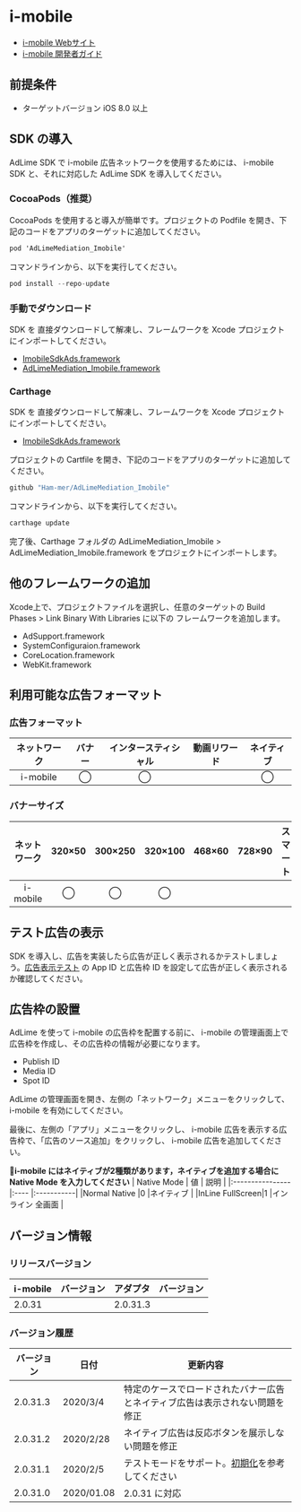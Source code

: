 # i-mobile
- [i-mobile Webサイト](https://sppartner.i-mobile.co.jp/login.aspx)
- [i-mobile 開発者ガイド](https://sppartner.i-mobile.co.jp/webdoc/index.html)

## 前提条件
- ターゲットバージョン iOS 8.0 以上

## SDK の導入
AdLime SDK で i-mobile 広告ネットワークを使用するためには、 i-mobile SDK と、それに対応した AdLime SDK を導入してください。

### CocoaPods（推奨）
CocoaPods を使用すると導入が簡単です。プロジェクトの Podfile を開き、下記のコードをアプリのターゲットに追加してください。
```objectivec
pod 'AdLimeMediation_Imobile'
```

コマンドラインから、以下を実行してください。
```objectivec
pod install --repo-update
```

### 手動でダウンロード
SDK を 直接ダウンロードして解凍し、フレームワークを Xcode プロジェクトにインポートしてください。
- [ImobileSdkAds.framework](https://sppartner.i-mobile.co.jp/downloads/sdk/imobile_for_SP_app_iOS_SDK_2.0.31.zip)
- [AdLimeMediation_Imobile.framework](https://github.com/Ham-mer/AdLime-iOS-Pub/raw/master/DownloadZip/AdLimeMediation_Imobile/2.0.31.3.zip)

### Carthage
SDK を 直接ダウンロードして解凍し、フレームワークを Xcode プロジェクトにインポートしてください。
- [ImobileSdkAds.framework](https://sppartner.i-mobile.co.jp/downloads/sdk/imobile_for_SP_app_iOS_SDK_2.0.31.zip)

プロジェクトの Cartfile を開き、下記のコードをアプリのターゲットに追加してください。
```objectivec
github "Ham-mer/AdLimeMediation_Imobile"
```

コマンドラインから、以下を実行してください。
```objectivec
carthage update
```

完了後、Carthage フォルダの AdLimeMediation_Imobile > AdLimeMediation_Imobile.framework をプロジェクトにインポートします。

## 他のフレームワークの追加
Xcode上で、プロジェクトファイルを選択し、任意のターゲットの Build Phases > Link Binary With Libraries に以下の フレームワークを追加します。

- AdSupport.framework
- SystemConfiguraion.framework
- CoreLocation.framework
- WebKit.framework

## 利用可能な広告フォーマット

### 広告フォーマット
|ネットワーク|バナー |インタースティシャル |動画リワード|ネイティブ |
|:--------:|:----:|:----------------:|:--------:|:-------:|
|i-mobile  |◯     | ◯                |          |◯        |

### バナーサイズ
|ネットワーク|320×50|300×250 |320×100|468×60|728×90|スマート  |
|:--------:|:------:|:--------:|:-------:|:------:|:------:|:-------:|
|i-mobile  |  ◯     |◯         |◯        |        |       |         |

## テスト広告の表示
SDK を導入し、広告を実装したら広告が正しく表示されるかテストしましょう。[広告表示テスト](./test.md#i-mobile) の App ID と広告枠 ID を設定して広告が正しく表示されるか確認してください。

## 広告枠の設置
AdLime を使って i-mobile の広告枠を配置する前に、 i-mobile の管理画面上で広告枠を作成し、その広告枠の情報が必要になります。
- Publish ID
- Media ID
- Spot ID

AdLime の管理画面を開き、左側の「ネットワーク」メニューをクリックして、 i-mobile を有効にしてください。

最後に、左側の「アプリ」メニューをクリックし、 i-mobile 広告を表示する広告枠で、「広告のソース追加」をクリックし、 i-mobile 広告を追加してください。

**i-mobile にはネイティブが2種類があります，ネイティブを追加する場合に Native Mode を入力してください**
| Native Mode     | 値   | 説明       |
|:----------------|:---- |:-----------|
|Normal Native    |0     |ネイティブ |
|InLine FullScreen|1     |インライン 全画面  |

## バージョン情報

### リリースバージョン
| i-mobile　バージョン| アダプタ　バージョン |
|:----------------- |:------------------|
| 2.0.31            | 2.0.31.3          |

### バージョン履歴
| バージョン        | 日付        | 更新内容                           |
|-----------------|-------------|----------------------------------|
| 2.0.31.3        | 2020/3/4    | 特定のケースでロードされたバナー広告とネイティブ広告は表示されない問題を修正 |
| 2.0.31.2        | 2020/2/28   | ネイティブ広告は反応ボタンを展示しない問題を修正 |
| 2.0.31.1        | 2020/2/5    | テストモードをサポート。[初期化](./init.md)を参考してください|
| 2.0.31.0        | 2020/01.08  | 2.0.31 に対応 |